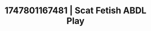 ---
categories:
- Erotic audiobooks
- Pinay
- JOI (jerk off instructions)
- Wrestling domination
- Modest MILF
image: /assets/images/1747801167481.jpg
layout: post
seo:
  description: Featured content with exclusive ABDL Play, Scat Fetish. HD images available.
  keywords: ABDL Play, Scat Fetish
  og_image: /assets/images/1747801167481.jpg
  schema_type: VisualArtwork
tags:
- ABDL Play
- Scat Fetish
- '#1747801167481'
title: 1747801167481 | Scat Fetish ABDL Play
---